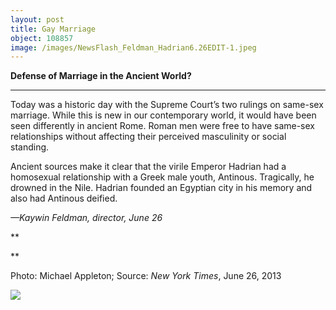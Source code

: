 ```yaml
---
layout: post
title: Gay Marriage
object: 108857
image: /images/NewsFlash_Feldman_Hadrian6.26EDIT-1.jpeg
---
```

**Defense of Marriage in the Ancient World?**

****

Today was a historic day with the Supreme Court’s two rulings on same-sex marriage. While this is new in our contemporary world, it would have been seen differently in ancient Rome. Roman men were free to have same-sex relationships without affecting their perceived masculinity or social standing. 

Ancient sources make it clear that the virile Emperor Hadrian had a homosexual relationship with a Greek male youth, Antinous. Tragically, he drowned in the Nile. Hadrian founded an Egyptian city in his memory and also had Antinous deified.

*—Kaywin Feldman, director, June 26*

**

**

Photo: Michael Appleton; Source: *New York Times*, June 26, 2013

![]({{siteurl.base}}/images/NewsFlash_Feldman_Hadrian6.26EDIT-1.jpeg)
